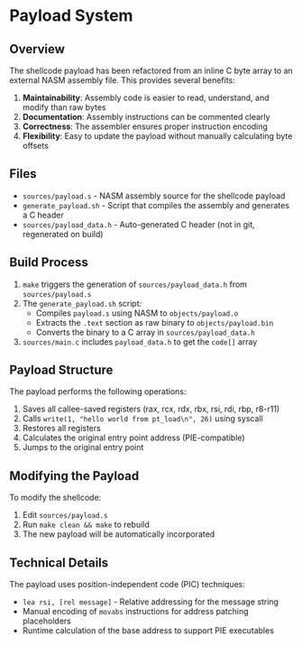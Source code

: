 # Payload System

## Overview

The shellcode payload has been refactored from an inline C byte array to an external NASM assembly file. This provides several benefits:

1. **Maintainability**: Assembly code is easier to read, understand, and modify than raw bytes
2. **Documentation**: Assembly instructions can be commented clearly
3. **Correctness**: The assembler ensures proper instruction encoding
4. **Flexibility**: Easy to update the payload without manually calculating byte offsets

## Files

- `sources/payload.s` - NASM assembly source for the shellcode payload
- `generate_payload.sh` - Script that compiles the assembly and generates a C header
- `sources/payload_data.h` - Auto-generated C header (not in git, regenerated on build)

## Build Process

1. `make` triggers the generation of `sources/payload_data.h` from `sources/payload.s`
2. The `generate_payload.sh` script:
   - Compiles `payload.s` using NASM to `objects/payload.o`
   - Extracts the `.text` section as raw binary to `objects/payload.bin`
   - Converts the binary to a C array in `sources/payload_data.h`
3. `sources/main.c` includes `payload_data.h` to get the `code[]` array

## Payload Structure

The payload performs the following operations:

1. Saves all callee-saved registers (rax, rcx, rdx, rbx, rsi, rdi, rbp, r8-r11)
2. Calls `write(1, "hello world from pt_load\n", 26)` using syscall
3. Restores all registers
4. Calculates the original entry point address (PIE-compatible)
5. Jumps to the original entry point

## Modifying the Payload

To modify the shellcode:

1. Edit `sources/payload.s` 
2. Run `make clean && make` to rebuild
3. The new payload will be automatically incorporated

## Technical Details

The payload uses position-independent code (PIC) techniques:
- `lea rsi, [rel message]` - Relative addressing for the message string
- Manual encoding of `movabs` instructions for address patching placeholders
- Runtime calculation of the base address to support PIE executables
